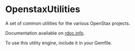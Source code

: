 OpenstaxUtilities
=================

A set of common utilities for the various OpenStax projects.  

Documentation available on [rdoc.info](http://rdoc.info/github/openstax/openstax_utilities/master/frames).

To use this utility engine, include it in your Gemfile.